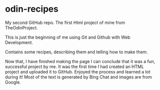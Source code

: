 # odin-recipes
My second GitHub repo. The first Html project of mine from TheOdinProject.

This is just the beginning of me using Git and Github with Web Development.

Contains some recipes, describing them and telling how to make them.


Now that, I have finished making the page I can conclude that it was a fun, successful project by me. It was the first time I had created an HTML project and uploaded it to GitHub. Enjoyed the process and learned a lot during it! Most of the text is generated by Bing Chat and images are from Google.
